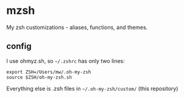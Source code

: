 # mzsh
My zsh customizations - aliases, functions, and themes.

## config
I use ohmyz.sh, so `~/.zshrc` has only two lines:

    export ZSH=/Users/mw/.oh-my-zsh
    source $ZSH/oh-my-zsh.sh

Everything else is .zsh files in `~/.oh-my-zsh/custom/` (this repository)
